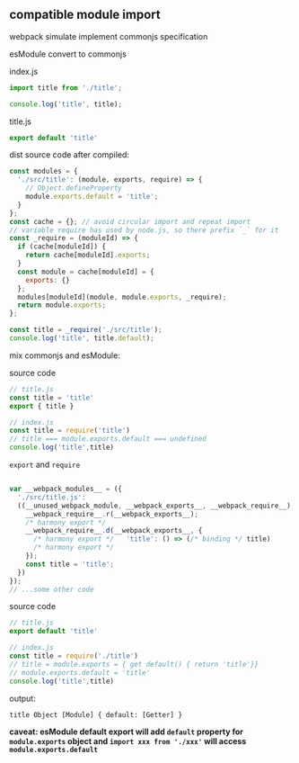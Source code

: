 ## compatible module import

webpack simulate implement commonjs specification


esModule convert to commonjs

index.js
```js
import title from './title';

console.log('title', title);
```
title.js
```js
export default 'title'
```

dist source code after compiled:
```js
const modules = {
  './src/title': (module, exports, require) => {
    // Object.defineProperty
    module.exports.default = 'title';
  }
};
const cache = {}; // avoid circular import and repeat import
// variable require has used by node.js, so there prefix `_` for it
const _require = (moduleId) => {
  if (cache[moduleId]) {
    return cache[moduleId].exports;
  }
  const module = cache[moduleId] = {
    exports: {}
  };
  modules[moduleId](module, module.exports, _require);
  return module.exports;
};

const title = _require('./src/title');
console.log('title', title.default);
```
mix commonjs and esModule:

source code
```js
// title.js
const title = 'title'
export { title }

// index.js
const title = require('title')
// title === module.exports.default === undefined
console.log('title',title)
```

`export` and `require`
```js

var __webpack_modules__ = ({
  './src/title.js':
  ((__unused_webpack_module, __webpack_exports__, __webpack_require__) => {
    __webpack_require__.r(__webpack_exports__);
    /* harmony export */
    __webpack_require__.d(__webpack_exports__, {
      /* harmony export */   'title': () => (/* binding */ title)
      /* harmony export */
    });
    const title = 'title';
  })
});
// ...some other code
```
  
source code
```js
// title.js
export default 'title'

// index.js
const title = require('./title')
// title = module.exports = { get default() { return 'title'}}
// module.exports.default = 'title'
console.log('title',title)
```
output:
```text
title Object [Module] { default: [Getter] }
```

**caveat: esModule default export will add `default` property for `module.exports` object and `import xxx from './xxx'` will access `module.exports.default`**
